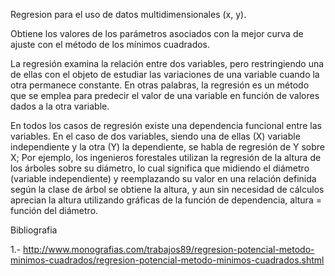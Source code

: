 Regresion para el uso de datos multidimensionales (x, y).

Obtiene los valores de los parámetros asociados con la mejor curva de ajuste con el método de los mínimos cuadrados.

La regresión examina la relación entre dos variables, pero restringiendo una de ellas con el objeto de estudiar las variaciones de una variable cuando la otra permanece constante. En otras palabras, la regresión es un método que se emplea para predecir el valor de una variable en función de valores dados a la otra variable.

En todos los casos de regresión existe una dependencia funcional entre las variables. En el caso de dos variables, siendo una de ellas (X) variable independiente y la otra (Y) la dependiente, se habla de regresión de Y sobre X; Por ejemplo, los ingenieros forestales utilizan la regresión de la altura de los árboles sobre su diámetro, lo cual significa que midiendo el diámetro (variable independiente) y reemplazando su valor en una relación definida según la clase de árbol se obtiene la altura, y aun sin necesidad de cálculos aprecian la altura utilizando gráficas de la función de dependencia, altura = función del diámetro.

Bibliografia

1.-
http://www.monografias.com/trabajos89/regresion-potencial-metodo-minimos-cuadrados/regresion-potencial-metodo-minimos-cuadrados.shtml
